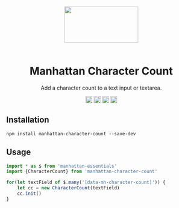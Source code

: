 <div align="center">
    <img width="196" height="96" vspace="20" src="http://assets.getme.co.uk/manhattan-logo--variation-b.svg">
    <h1>Manhattan Character Count</h1>
    <p>Add a character count to a text input or textarea.</p>
    <a href="https://badge.fury.io/js/manhattan-character-count"><img src="https://badge.fury.io/js/manhattan-character-count.svg" alt="npm version" height="18"></a>
    <a href="https://travis-ci.org/GetmeUK/manhattan-js-character-count"><img src="https://travis-ci.org/GetmeUK/manhattan-js-character-count.svg?branch=master" alt="Build Status" height="18"></a>
    <a href='https://coveralls.io/github/GetmeUK/manhattan-js-character-count?branch=master'><img src='https://coveralls.io/repos/github/GetmeUK/manhattan-js-character-count/badge.svg?branch=master' alt='Coverage Status' height="18"/></a>
    <a href="https://david-dm.org/GetmeUK/manhattan-js-character-count/"><img src='https://david-dm.org/GetmeUK/manhattan-js-character-count/status.svg' alt='dependencies status' height="18"/></a>
</div>

## Installation

`npm install manhattan-character-count --save-dev`


## Usage

```JavaScript
import * as $ from 'manhattan-essentials'
import {CharacterCount} from 'manhattan-character-count' 

for(let textField of $.many('[data-mh-character-count]')) {
    let cc = new CharacterCount(textField)
    cc.init()
}
```
